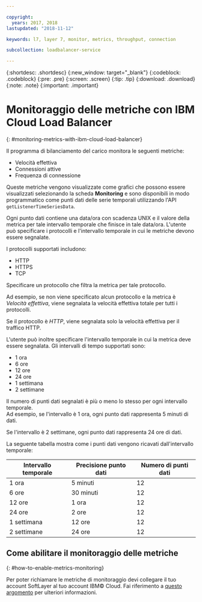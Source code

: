 ```yaml
---

copyright:
  years: 2017, 2018
lastupdated: "2018-11-12"

keywords: l7, layer 7, monitor, metrics, throughput, connection

subcollection: loadbalancer-service

---
```


{:shortdesc: .shortdesc}
{:new_window: target="_blank"}
{:codeblock: .codeblock}
{:pre: .pre}
{:screen: .screen}
{:tip: .tip}
{:download: .download}
{:note: .note}
{:important: .important}

# Monitoraggio delle metriche con IBM Cloud Load Balancer
{: #monitoring-metrics-with-ibm-cloud-load-balancer}

Il programma di bilanciamento del carico monitora le seguenti metriche:

* Velocità effettiva
* Connessioni attive
* Frequenza di connessione

Queste metriche vengono visualizzate come grafici che possono essere visualizzati selezionando la scheda **Monitoring**
e sono disponibili in modo programmatico come punti dati delle serie temporali utilizzando l'API `getListenerTimeSeriesData`.

Ogni punto dati contiene una data/ora con scadenza UNIX e il valore della metrica per tale intervallo temporale che finisce in tale data/ora. L'utente può specificare i protocolli e l'intervallo temporale in cui le metriche devono essere segnalate.

I protocolli supportati includono:

* HTTP
* HTTPS
* TCP

Specificare un protocollo che filtra la metrica per tale protocollo.

Ad esempio, se non viene specificato alcun protocollo e la metrica è *Velocità effettiva*,
viene segnalata la velocità effettiva totale per tutti i protocolli.

Se il protocollo è *HTTP*, viene segnalata solo la velocità effettiva per il traffico HTTP.

L'utente può inoltre specificare l'intervallo temporale in cui la metrica deve essere segnalata. Gli intervalli di tempo supportati sono:

* 1 ora
* 6 ore
* 12 ore
* 24 ore
* 1 settimana
* 2 settimane

Il numero di punti dati segnalati è più o meno lo stesso per ogni intervallo temporale.  
Ad esempio, se l'intervallo è 1 ora, ogni punto dati rappresenta 5 minuti di dati.

Se l'intervallo è 2 settimane, ogni punto dati rappresenta 24 ore di dati.

La seguente tabella mostra come i punti dati vengono ricavati dall'intervallo temporale:

| Intervallo temporale | Precisione punto dati | Numero di punti dati |                                                                                              
| ------------------------------------------ | --------------------------------------------------- | -------------------|
| 1 ora    | 5 minuti | 12   |
| 6 ore   | 30 minuti | 12  |
| 12 ore  | 1 ora | 12 |
| 24 ore  | 2 ore | 12 |
| 1 settimana    | 12 ore | 12 |
| 2 settimane  | 24 ore | 12 |

## Come abilitare il monitoraggio delle metriche
{: #how-to-enable-metrics-monitoring}

Per poter richiamare le metriche di monitoraggio devi collegare il tuo account SoftLayer al tuo account IBM© Cloud. Fai riferimento a [questo argomento](/docs/account?topic=account-unifyingaccounts#link_accounts) per ulteriori informazioni.
